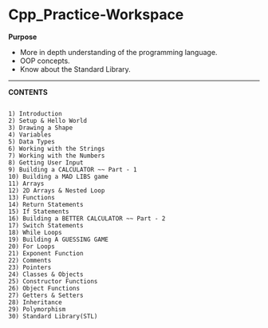 # Cpp_Practice-Workspace

**Purpose**
- More in depth understanding of the programming language.
- OOP concepts.
- Know about the Standard Library.
---------------------------------------------------------------------------

**CONTENTS**
~~~~~~~~~~~~~~~~~~~~~~

1) Introduction
2) Setup & Hello World
3) Drawing a Shape
4) Variables
5) Data Types
6) Working with the Strings
7) Working with the Numbers
8) Getting User Input
9) Building a CALCULATOR ~~ Part - 1
10) Building a MAD LIBS game
11) Arrays
12) 2D Arrays & Nested Loop
13) Functions
14) Return Statements
15) If Statements
16) Building a BETTER CALCULATOR ~~ Part - 2
17) Switch Statements
18) While Loops
19) Building A GUESSING GAME
20) For Loops
21) Exponent Function
22) Comments
23) Pointers
24) Classes & Objects
25) Constructor Functions
26) Object Functions
27) Getters & Setters
28) Inheritance
29) Polymorphism
30) Standard Library(STL)
